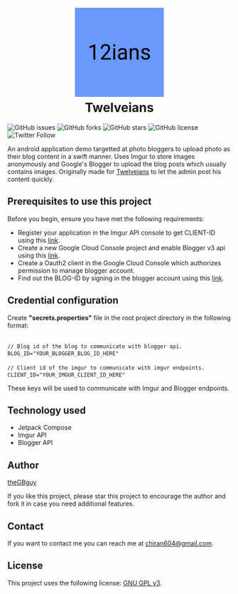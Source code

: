 <h1 align="center">
  <br>
  <a href="https://twelveians.netrakc.com.np/">
    <img src="https://github.com/theGBguy/twelveians/blob/main/app/src/main/ic_launcher-playstore.png" alt="Twelveians" width="200"></a>
  <br>
  Twelveians
  <br>
</h1>

<!--- These are examples. See https://shields.io for others or to customize this set of shields. You might want to include dependencies, project status and licence info here --->
![GitHub issues](https://img.shields.io/github/issues/theGBguy/twelveians?style=for-the-badge)
![GitHub forks](https://img.shields.io/github/forks/theGBguy/twelveians?style=for-the-badge)
![GitHub stars](https://img.shields.io/github/stars/theGBguy/twelveians?style=for-the-badge)
![GitHub license](https://img.shields.io/github/license/theGBguy/twelveians?style=for-the-badge)
![Twitter Follow](https://img.shields.io/twitter/url?style=social&url=https%3A%2F%2Ftwitter.com%2Fcgb_pandey)

An android application demo targetted at photo bloggers to upload photo as their blog content in a swift manner. 
Uses Imgur to store images anonymously and Google's Blogger to upload the blog posts which usually contains images.
Originally made for [Twelveians](https://twelveians.netrakc.com.np/) to let the admin post his content quickly.

## Prerequisites to use this project

Before you begin, ensure you have met the following requirements:
<!--- These are just example requirements. Add, duplicate or remove as required --->
* Register your application in the Imgur API console to get CLIENT-ID using this [link](https://api.imgur.com/oauth2/addclient).
* Create a new Google Cloud Console project and enable Blogger v3 api using this [link](https://console.cloud.google.com/).
* Create a Oauth2 client in the Google Cloud Console which authorizes permission to manage blogger account.
* Find out the BLOG-ID by signing in the blogger account using this [link](https://accounts.google.com/Login?service=blogger).

## Credential configuration

Create **"secrets.properties"** file in the root project directory in the following format: 
<pre><code>
// Blog id of the blog to communicate with blogger api.
BLOG_ID="YOUR_BLOGGER_BLOG_ID_HERE"

// Client id of the imgur to communicate with imgur endpoints.
CLIENT_ID="YOUR_IMGUR_CLIENT_ID_HERE"
</pre></code>

These keys will be used to communicate with Imgur and Blogger endpoints.

## Technology used
* Jetpack Compose
* Imgur API
* Blogger API

## Author

[theGBguy](https://github.com/theGBguy)

If you like this project, please star this project to encourage the author and fork it in case you need additional features.

## Contact

If you want to contact me you can reach me at <chiran604@gmail.com>.

## License
<!--- If you're not sure which open license to use see https://choosealicense.com/--->

This project uses the following license: [GNU GPL v3](<https://github.com/theGBguy/twelveians/blob/main/LICENSE>).
